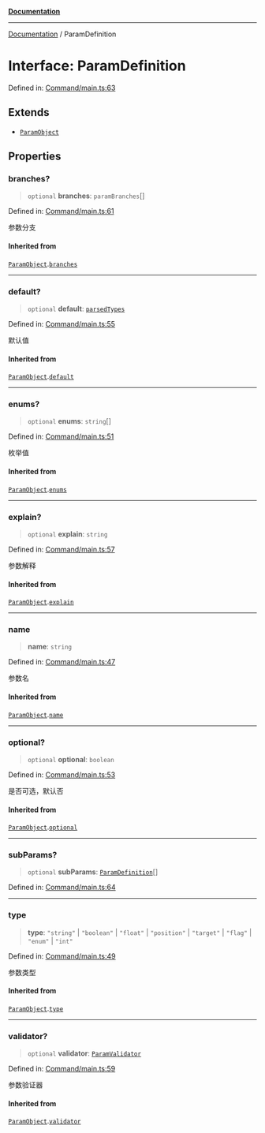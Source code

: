 [**Documentation**](../README.md)

***

[Documentation](../globals.md) / ParamDefinition

# Interface: ParamDefinition

Defined in: [Command/main.ts:63](https://github.com/XiaoYangx666/SAPI-Pro/blob/f4b3a55bd14c42fce5d687eca57d1987c433a912/src/SAPI-Pro/Command/main.ts#L63)

## Extends

- [`ParamObject`](ParamObject.md)

## Properties

### branches?

> `optional` **branches**: `paramBranches`[]

Defined in: [Command/main.ts:61](https://github.com/XiaoYangx666/SAPI-Pro/blob/f4b3a55bd14c42fce5d687eca57d1987c433a912/src/SAPI-Pro/Command/main.ts#L61)

参数分支

#### Inherited from

[`ParamObject`](ParamObject.md).[`branches`](ParamObject.md#branches)

***

### default?

> `optional` **default**: [`parsedTypes`](../type-aliases/parsedTypes.md)

Defined in: [Command/main.ts:55](https://github.com/XiaoYangx666/SAPI-Pro/blob/f4b3a55bd14c42fce5d687eca57d1987c433a912/src/SAPI-Pro/Command/main.ts#L55)

默认值

#### Inherited from

[`ParamObject`](ParamObject.md).[`default`](ParamObject.md#default)

***

### enums?

> `optional` **enums**: `string`[]

Defined in: [Command/main.ts:51](https://github.com/XiaoYangx666/SAPI-Pro/blob/f4b3a55bd14c42fce5d687eca57d1987c433a912/src/SAPI-Pro/Command/main.ts#L51)

枚举值

#### Inherited from

[`ParamObject`](ParamObject.md).[`enums`](ParamObject.md#enums)

***

### explain?

> `optional` **explain**: `string`

Defined in: [Command/main.ts:57](https://github.com/XiaoYangx666/SAPI-Pro/blob/f4b3a55bd14c42fce5d687eca57d1987c433a912/src/SAPI-Pro/Command/main.ts#L57)

参数解释

#### Inherited from

[`ParamObject`](ParamObject.md).[`explain`](ParamObject.md#explain)

***

### name

> **name**: `string`

Defined in: [Command/main.ts:47](https://github.com/XiaoYangx666/SAPI-Pro/blob/f4b3a55bd14c42fce5d687eca57d1987c433a912/src/SAPI-Pro/Command/main.ts#L47)

参数名

#### Inherited from

[`ParamObject`](ParamObject.md).[`name`](ParamObject.md#name)

***

### optional?

> `optional` **optional**: `boolean`

Defined in: [Command/main.ts:53](https://github.com/XiaoYangx666/SAPI-Pro/blob/f4b3a55bd14c42fce5d687eca57d1987c433a912/src/SAPI-Pro/Command/main.ts#L53)

是否可选，默认否

#### Inherited from

[`ParamObject`](ParamObject.md).[`optional`](ParamObject.md#optional)

***

### subParams?

> `optional` **subParams**: [`ParamDefinition`](ParamDefinition.md)[]

Defined in: [Command/main.ts:64](https://github.com/XiaoYangx666/SAPI-Pro/blob/f4b3a55bd14c42fce5d687eca57d1987c433a912/src/SAPI-Pro/Command/main.ts#L64)

***

### type

> **type**: `"string"` \| `"boolean"` \| `"float"` \| `"position"` \| `"target"` \| `"flag"` \| `"enum"` \| `"int"`

Defined in: [Command/main.ts:49](https://github.com/XiaoYangx666/SAPI-Pro/blob/f4b3a55bd14c42fce5d687eca57d1987c433a912/src/SAPI-Pro/Command/main.ts#L49)

参数类型

#### Inherited from

[`ParamObject`](ParamObject.md).[`type`](ParamObject.md#type)

***

### validator?

> `optional` **validator**: [`ParamValidator`](ParamValidator.md)

Defined in: [Command/main.ts:59](https://github.com/XiaoYangx666/SAPI-Pro/blob/f4b3a55bd14c42fce5d687eca57d1987c433a912/src/SAPI-Pro/Command/main.ts#L59)

参数验证器

#### Inherited from

[`ParamObject`](ParamObject.md).[`validator`](ParamObject.md#validator)
